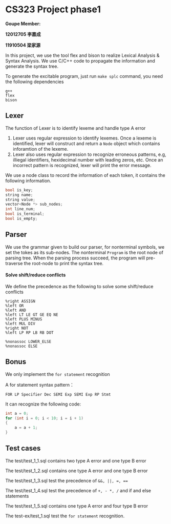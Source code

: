 # CS323 Project phase1

**Goupe Member:**

**12012705 李嘉成**

**11910504 梁家源**

In this project, we use the tool flex and bison to realize Lexical Analysis & Syntax Analysis. We use C/C++ code to propagate the information and generate the syntax tree.

To generate the excitable program, just run `make splc` command,  you need the following dependencies

```
g++
flex
bison
```

## Lexer

The function of Lexer is to identify lexeme and handle type A error

1. Lexer uses regular expression to identify lexemes. Once a lexeme is identified, lexer will construct and return a `Node` object which contains inforamtion of the lexeme.
2. Lexer also uses regular expression to recognize erroneous patterns, e.g, illiegal identifiers, hexidecimal number with leading zeros, etc. Once an incorrect pattern is recognized, lexer will print the error message.

We use a node class to record the information of each token, it contains the following information.

```c++
bool is_key;
string name;
string value;
vector<Node *> sub_nodes;
int line_num;
bool is_terminal;
bool is_empty;
```

## Parser

We use the grammar given to build our parser, for nonterminal symbols, we set the tokes as its sub-nodes. The nonterminal `Program` is the root node of parsing tree. When the parsing process succeed, the program will pre-traverse the root-node to print the syntax tree.

#### Solve shift/reduce conflicts

We define the precedence as the following to solve some shift/reduce conflicts

```
%right ASSIGN
%left OR
%left AND
%left LT LE GT GE EQ NE
%left PLUS MINUS 
%left MUL DIV
%right NOT
%left LP RP LB RB DOT

%nonassoc LOWER_ELSE
%nonassoc ELSE
```

## Bonus

We only implement the `for statement` recognition

A for statement syntax pattern：

```
FOR LP Specifier Dec SEMI Exp SEMI Exp RP Stmt
```

It can recognize the following code:

```c
int a = 0;
for (int i = 0; i < 10; i = i + 1)
{
    a = a + 1;
}
```

## Test cases

The test/test_1_1.sql contains two type A error and one type B error

The test/test_1_2.sql contains one type A error and one type B error

The test/test_1_3.sql test the precedence of `&&, ||, =, ==`

The test/test_1_4.sql test the precedence of `+, - *, /` and if and else statements

The test/test_1_5.sql contains one type A error and four type B error

The test-ex/test_1.sql test the `for statement` recognition.
